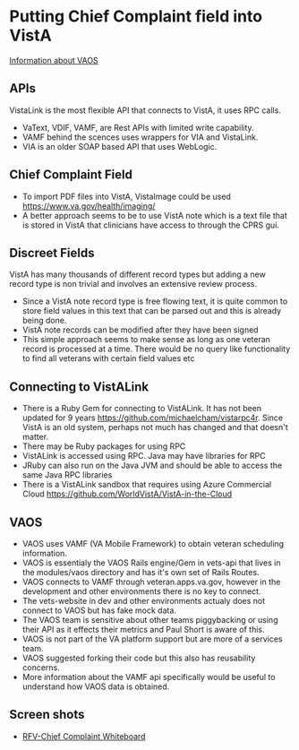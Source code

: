 # Putting Chief Complaint field into VistA

[Information about VAOS](#VAOS) 

## APIs

VistaLink is the most flexible API that connects to VistA, it uses RPC calls. 

- VaText, VDIF, VAMF, are Rest APIs with limited write capability. 
- VAMF behind the scences uses wrappers for VIA and VistaLink.
- VIA is an older SOAP based API that uses WebLogic. 

## Chief Complaint Field

- To import PDF files into VistA, VistaImage could be used https://www.va.gov/health/imaging/
- A better approach seems to be to use VistA note which is a text file that is stored in VistA that clinicians have access to through the CPRS gui.  

## Discreet Fields

VistA has many thousands of different record types but adding a new record type is non trivial and involves an extensive review process. 

- Since a VistA note record type is free flowing text, it is quite common to store field values in this text that can be parsed out and this is already being done.
- VistA note records can be modified after they have been signed
- This simple approach seems to make sense as long as one veteran record is processed at a time. There would be no query like functionality to find all veterans with certain field values etc

## Connecting to VistALink

- There is a Ruby Gem for connecting to VistALink. It has not been updated for 9 years https://github.com/michaelcham/vistarpc4r. Since VistA is an old system, perhaps not much has changed and that doesn't matter.
- There may be Ruby packages for using RPC
- VistALink is accessed using RPC. Java may have libraries for RPC
- JRuby can also run on the Java JVM and should be able to access the same Java RPC libraries
- There is a VistALink sandbox that requires using Azure Commercial Cloud https://github.com/WorldVistA/VistA-in-the-Cloud

## VAOS

- VAOS uses VAMF (VA Mobile Framework) to obtain veteran scheduling information.
- VAOS is essentialy the VAOS Rails engine/Gem in vets-api that lives in the modules/vaos directory and has it's own set of Rails Routes. 
- VAOS connects to VAMF through veteran.apps.va.gov, however in the development and other environments there is no key to connect.
- The vets-website in dev and other environments actualy does not connect to VAOS but has fake mock data.
- The VAOS team is sensitive about other teams piggybacking or using their API as it effects their metrics and Paul Short is aware of this. 
- VAOS is not part of the VA platform support but are more of a services team. 
- VAOS suggested forking their code but this also has reusability concerns. 
- More information about the VAMF api specifically would be useful to understand how VAOS data is obtained.

## Screen shots

- [RFV-Chief Complaint Whiteboard](https://drive.google.com/file/d/1wgXiIbyiUzT4vJmzobL6o3z7buRs2hwJ/view?usp=sharing)


